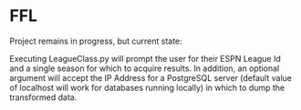 # FFL
Project remains in progress, but current state:

Executing LeagueClass.py will prompt the user for their ESPN League Id and a single season for which to acquire results. In addition, an optional argument will accept the IP Address for a PostgreSQL server (default value of localhost will work for databases running locally) in which to dump the transformed data.
